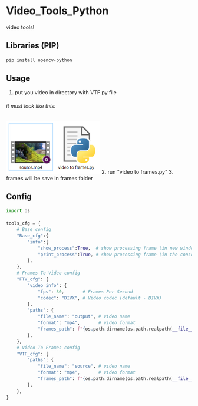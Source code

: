 # Video_Tools_Python
video tools!

## Libraries (PIP)
```bash
pip install opencv-python
```

## Usage
1. put you video in directory with VTF py file
###### it must look like this:
![image](https://github.com/NVcoder24/Video_Tools_Python/blob/resources/step1.png?raw=true)
2. run "video to frames.py"
3. frames will be save in frames folder

## Config
```python
import os

tools_cfg = {
    # Base config
    "Base_cfg":{
        "info":{
            "show_process":True,  # show processing frame (in new window)
            "print_process":True, # show processing frame (in the console)
        },
    },
    # Frames To Video config
    "FTV_cfg": {
        "video_info": {
            "fps": 30,       # Frames Per Second
            "codec": "DIVX", # Video codec (default - DIVX)
        },
        "paths": {
            "file_name": "output", # video name
            "format": "mp4",       # video format
            "frames_path": f"{os.path.dirname(os.path.realpath(__file__))}\\frames\\", # frames path
        },
    },
    # Video To Frames config
    "VTF_cfg": {
        "paths": {
            "file_name": "source", # video name
            "format": "mp4",       # video format
            "frames_path": f"{os.path.dirname(os.path.realpath(__file__))}\\frames\\", # path for frames
        },
    },
}

```
